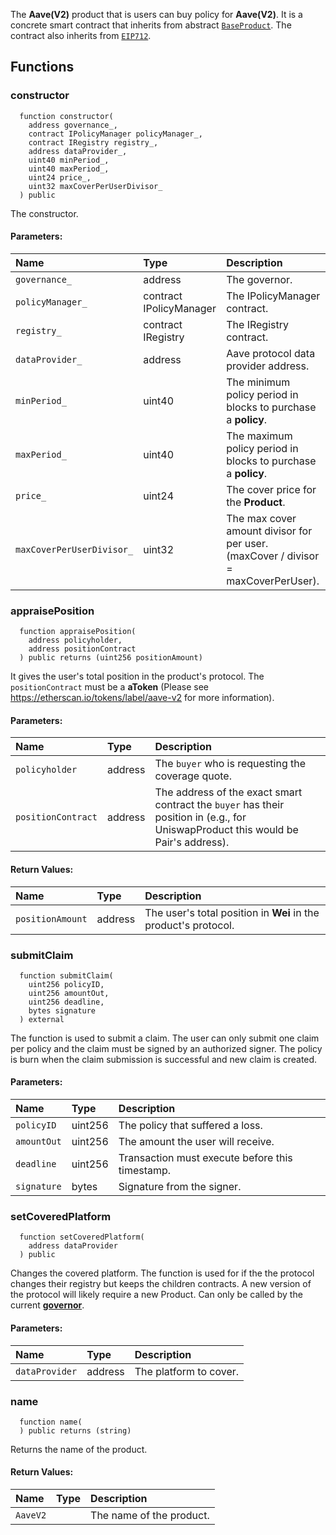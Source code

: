 The **Aave(V2)** product that is users can buy policy for **Aave(V2)**. It is a concrete smart contract that inherits from abstract [`BaseProduct`](./BaseProduct).
The contract also inherits from [`EIP712`](https://docs.openzeppelin.com/contracts/3.x/api/drafts#EIP712).


## Functions
### constructor
```solidity
  function constructor(
    address governance_,
    contract IPolicyManager policyManager_,
    contract IRegistry registry_,
    address dataProvider_,
    uint40 minPeriod_,
    uint40 maxPeriod_,
    uint24 price_,
    uint32 maxCoverPerUserDivisor_
  ) public
```
The constructor.


#### Parameters:
| Name | Type | Description                                                          |
| :--- | :--- | :------------------------------------------------------------------- |
|`governance_` | address | The governor.
|`policyManager_` | contract IPolicyManager | The IPolicyManager contract.
|`registry_` | contract IRegistry | The IRegistry contract.
|`dataProvider_` | address | Aave protocol data provider address.
|`minPeriod_` | uint40 | The minimum policy period in blocks to purchase a **policy**.
|`maxPeriod_` | uint40 | The maximum policy period in blocks to purchase a **policy**.
|`price_` | uint24 | The cover price for the **Product**.
|`maxCoverPerUserDivisor_` | uint32 | The max cover amount divisor for per user. (maxCover / divisor = maxCoverPerUser).

### appraisePosition
```solidity
  function appraisePosition(
    address policyholder,
    address positionContract
  ) public returns (uint256 positionAmount)
```
It gives the user's total position in the product's protocol.
The `positionContract` must be a **aToken** (Please see https://etherscan.io/tokens/label/aave-v2 for more information).


#### Parameters:
| Name | Type | Description                                                          |
| :--- | :--- | :------------------------------------------------------------------- |
|`policyholder` | address | The `buyer` who is requesting the coverage quote.
|`positionContract` | address | The address of the exact smart contract the `buyer` has their position in (e.g., for UniswapProduct this would be Pair's address).

#### Return Values:
| Name                           | Type          | Description                                                                  |
| :----------------------------- | :------------ | :--------------------------------------------------------------------------- |
|`positionAmount`| address | The user's total position in **Wei** in the product's protocol.
### submitClaim
```solidity
  function submitClaim(
    uint256 policyID,
    uint256 amountOut,
    uint256 deadline,
    bytes signature
  ) external
```
The function is used to submit a claim.
The user can only submit one claim per policy and the claim must be signed by an authorized signer.
The policy is burn when the claim submission is successful and new claim is created.


#### Parameters:
| Name | Type | Description                                                          |
| :--- | :--- | :------------------------------------------------------------------- |
|`policyID` | uint256 | The policy that suffered a loss.
|`amountOut` | uint256 | The amount the user will receive.
|`deadline` | uint256 | Transaction must execute before this timestamp.
|`signature` | bytes | Signature from the signer.

### setCoveredPlatform
```solidity
  function setCoveredPlatform(
    address dataProvider
  ) public
```
Changes the covered platform.
The function is used for if the the protocol changes their registry but keeps the children contracts.
A new version of the protocol will likely require a new Product.
Can only be called by the current [**governor**](/docs/user-docs/Governance).


#### Parameters:
| Name | Type | Description                                                          |
| :--- | :--- | :------------------------------------------------------------------- |
|`dataProvider` | address | The platform to cover.

### name
```solidity
  function name(
  ) public returns (string)
```
Returns the name of the product.



#### Return Values:
| Name                           | Type          | Description                                                                  |
| :----------------------------- | :------------ | :--------------------------------------------------------------------------- |
|`AaveV2`|  | The name of the product.

